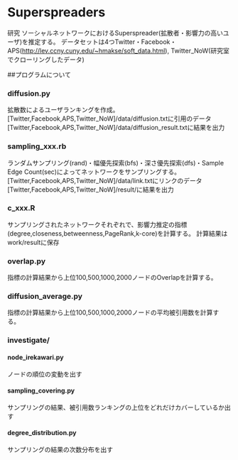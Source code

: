 # Superspreaders
研究
ソーシャルネットワークにおけるSuperspreader(拡散者・影響力の高いユーザ)を推定する。
データセットは4つTwitter・Facebook・APS(http://lev.ccny.cuny.edu/~hmakse/soft_data.html), Twitter_NoW(研究室でクローリングしたデータ)

##プログラムについて
### diffusion.py
拡散数によるユーザランキングを作成。
[Twitter,Facebook,APS,Twitter_NoW]/data/diffusion.txtに引用のデータ
[Twitter,Facebook,APS,Twitter_NoW]/data/diffusion_result.txtに結果を出力

### sampling_xxx.rb
ランダムサンプリング(rand)・幅優先探索(bfs)・深さ優先探索(dfs)・Sample Edge Count(sec)によってネットワークをサンプリングする。
[Twitter,Facebook,APS,Twitter_NoW]/data/link.txtにリンクのデータ
[Twitter,Facebook,APS,Twitter_NoW]/result/に結果を出力

### c_xxx.R
サンプリングされたネットワークそれぞれで、影響力推定の指標(degree,closeness,betweenness,PageRank,k-core)を計算する。
計算結果はwork/resultに保存

### overlap.py
指標の計算結果から上位100,500,1000,2000ノードのOverlapを計算する。

### diffusion_average.py
指標の計算結果から上位100,500,1000,2000ノードの平均被引用数を計算する。

### investigate/
#### node_irekawari.py
ノードの順位の変動を出す
#### sampling_covering.py
サンプリングの結果、被引用数ランキングの上位をどれだけカバーしているか出す
#### degree_distribution.py
サンプリングの結果の次数分布を出す

